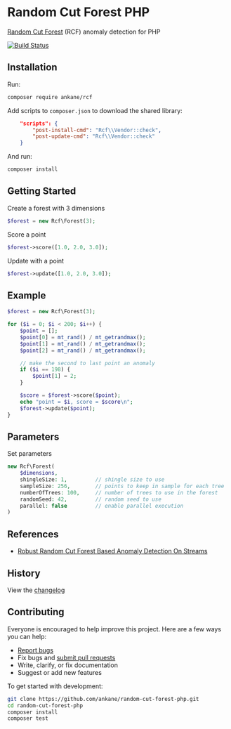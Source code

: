 # Random Cut Forest PHP

[Random Cut Forest](https://github.com/aws/random-cut-forest-by-aws) (RCF) anomaly detection for PHP

[![Build Status](https://github.com/ankane/random-cut-forest-php/actions/workflows/build.yml/badge.svg)](https://github.com/ankane/random-cut-forest-php/actions)

## Installation

Run:

```sh
composer require ankane/rcf
```

Add scripts to `composer.json` to download the shared library:

```json
    "scripts": {
        "post-install-cmd": "Rcf\\Vendor::check",
        "post-update-cmd": "Rcf\\Vendor::check"
    }
```

And run:

```sh
composer install
```

## Getting Started

Create a forest with 3 dimensions

```php
$forest = new Rcf\Forest(3);
```

Score a point

```php
$forest->score([1.0, 2.0, 3.0]);
```

Update with a point

```php
$forest->update([1.0, 2.0, 3.0]);
```

## Example

```php
$forest = new Rcf\Forest(3);

for ($i = 0; $i < 200; $i++) {
    $point = [];
    $point[0] = mt_rand() / mt_getrandmax();
    $point[1] = mt_rand() / mt_getrandmax();
    $point[2] = mt_rand() / mt_getrandmax();

    // make the second to last point an anomaly
    if ($i == 198) {
        $point[1] = 2;
    }

    $score = $forest->score($point);
    echo "point = $i, score = $score\n";
    $forest->update($point);
}
```

## Parameters

Set parameters

```php
new Rcf\Forest(
    $dimensions,
    shingleSize: 1,         // shingle size to use
    sampleSize: 256,        // points to keep in sample for each tree
    numberOfTrees: 100,     // number of trees to use in the forest
    randomSeed: 42,         // random seed to use
    parallel: false         // enable parallel execution
)
```

## References

- [Robust Random Cut Forest Based Anomaly Detection On Streams](https://proceedings.mlr.press/v48/guha16.pdf)

## History

View the [changelog](CHANGELOG.md)

## Contributing

Everyone is encouraged to help improve this project. Here are a few ways you can help:

- [Report bugs](https://github.com/ankane/random-cut-forest-php/issues)
- Fix bugs and [submit pull requests](https://github.com/ankane/random-cut-forest-php/pulls)
- Write, clarify, or fix documentation
- Suggest or add new features

To get started with development:

```sh
git clone https://github.com/ankane/random-cut-forest-php.git
cd random-cut-forest-php
composer install
composer test
```
